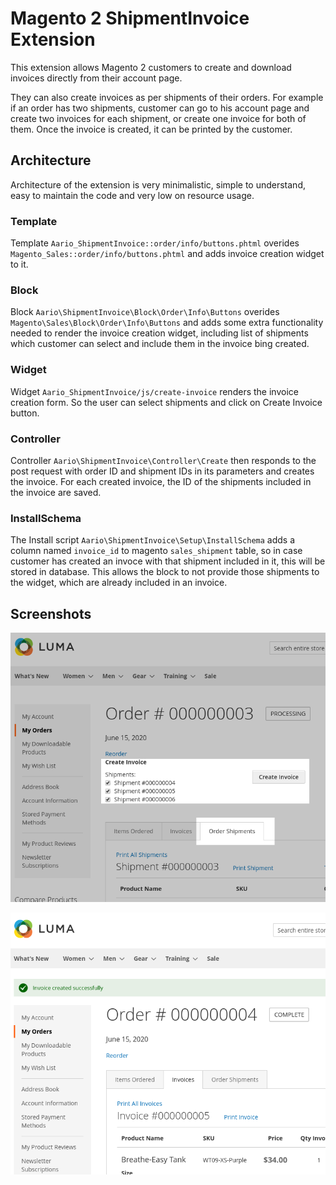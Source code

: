 # Magento 2 ShipmentInvoice Extension

This extension allows Magento 2 customers to create and download invoices directly from their account page.

They can also create invoices as per shipments of their orders. For example if an order has two shipments, customer can go to his account page and create two invoices for each shipment, or create one invoice for both of them. Once the invoice is created, it can be printed by the customer.

## Architecture

Architecture of the extension is very minimalistic, simple to understand, easy to maintain the code and very low on resource usage.

### Template

Template `Aario_ShipmentInvoice::order/info/buttons.phtml` overides `Magento_Sales::order/info/buttons.phtml` and adds invoice creation widget to it.

### Block

Block `Aario\ShipmentInvoice\Block\Order\Info\Buttons` overides `Magento\Sales\Block\Order\Info\Buttons` and adds some extra functionality needed to render the invoice creation widget, including list of shipments which customer can select and include them in the invoice bing created.

### Widget
Widget `Aario_ShipmentInvoice/js/create-invoice` renders the invoice creation form. So the user can select shipments and click on Create Invoice button.

### Controller

Controller `Aario\ShipmentInvoice\Controller\Create` then responds to the post request with order ID and shipment IDs in its parameters and creates the invoice. For each created invoice, the ID of the shipments included in the invoice are saved.

### InstallSchema

The Install script `Aario\ShipmentInvoice\Setup\InstallSchema` adds a column named `invoice_id` to magento `sales_shipment` table, so in case customer has created an invoce with that shipment included in it, this will be stored in database. This allows the block to not provide those shipments to the widget, which are already included in an invoice.

## Screenshots

![Screenshot of create invoice dropdown menu](/docs/screenshot-1.png?raw=true "Customers can create invoices after shipments are created by the shop owner")

![Screenshot of created invoice](/docs/screenshot-2.png?raw=true "Customers can then view and print created invoice")
